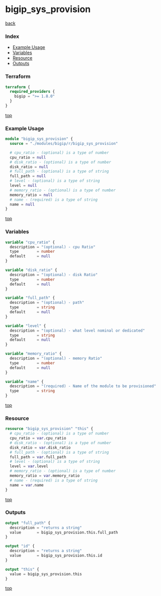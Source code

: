 # bigip_sys_provision

[back](../bigip.md)

### Index

- [Example Usage](#example-usage)
- [Variables](#variables)
- [Resource](#resource)
- [Outputs](#outputs)

### Terraform

```terraform
terraform {
  required_providers {
    bigip = ">= 1.8.0"
  }
}
```

[top](#index)

### Example Usage

```terraform
module "bigip_sys_provision" {
  source = "./modules/bigip/r/bigip_sys_provision"

  # cpu_ratio - (optional) is a type of number
  cpu_ratio = null
  # disk_ratio - (optional) is a type of number
  disk_ratio = null
  # full_path - (optional) is a type of string
  full_path = null
  # level - (optional) is a type of string
  level = null
  # memory_ratio - (optional) is a type of number
  memory_ratio = null
  # name - (required) is a type of string
  name = null
}
```

[top](#index)

### Variables

```terraform
variable "cpu_ratio" {
  description = "(optional) - cpu Ratio"
  type        = number
  default     = null
}

variable "disk_ratio" {
  description = "(optional) - disk Ratio"
  type        = number
  default     = null
}

variable "full_path" {
  description = "(optional) - path"
  type        = string
  default     = null
}

variable "level" {
  description = "(optional) - what level nominal or dedicated"
  type        = string
  default     = null
}

variable "memory_ratio" {
  description = "(optional) - memory Ratio"
  type        = number
  default     = null
}

variable "name" {
  description = "(required) - Name of the module to be provisioned"
  type        = string
}
```

[top](#index)

### Resource

```terraform
resource "bigip_sys_provision" "this" {
  # cpu_ratio - (optional) is a type of number
  cpu_ratio = var.cpu_ratio
  # disk_ratio - (optional) is a type of number
  disk_ratio = var.disk_ratio
  # full_path - (optional) is a type of string
  full_path = var.full_path
  # level - (optional) is a type of string
  level = var.level
  # memory_ratio - (optional) is a type of number
  memory_ratio = var.memory_ratio
  # name - (required) is a type of string
  name = var.name
}
```

[top](#index)

### Outputs

```terraform
output "full_path" {
  description = "returns a string"
  value       = bigip_sys_provision.this.full_path
}

output "id" {
  description = "returns a string"
  value       = bigip_sys_provision.this.id
}

output "this" {
  value = bigip_sys_provision.this
}
```

[top](#index)